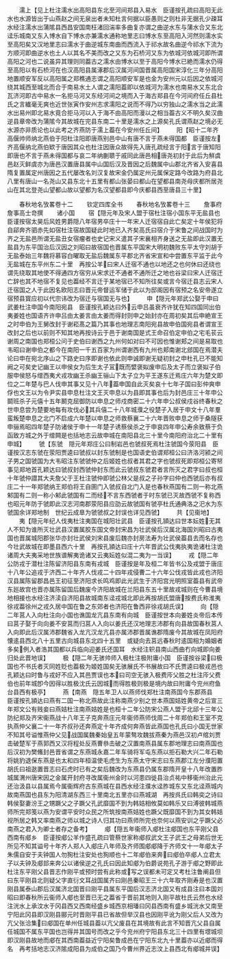 <!-- { "loadSidebar": true } -->
　　濡上【见上杜注濡水出高阳县东北至河间郑县入易水　臣谨按孔疏曰高阳无此水也水源皆出于山燕赵之间无泉出者未知杜言何据以臣愚则之则杜非无据孔少疎耳水经注濡水出蒲隂县西昌安国南枉渚回湍率多曲复亦谓之曲逆水东与蒲水合又东北迳乐城南又东入博水自下博水亦兼濡水通称地里志曰博水东至高阳入河然则濡水实至高阳矣又汉地里志曰濡水于曲逆城东南曲而西流入于祁水故名曲逆今祁水下流为方顺河即曲逆水也土人以其名不美而改之又东为石桥河又东为依城河依城河即所谓高阳之河也二说虽异其理则同葢古之濡水由博水以至于高阳今博水已絶而濡水仍得至高阳以有石桥河在也汉高阳县属涿郡后汉属河间国晋属高阳国宋淳化三年分高阳地置顺安军反以高阳属之郑樵通志谓之高阳顺安军是也金为安州元以后因之依城河绕其城西至城北而合于南易水土人谓之濡阳葢即以依城河为濡水也南易水又东北合瓦济河即古中易水一名拒马河又东经河间之境而入于海古郑县在今河间府任丘县杜氏之言纎毫无爽也近世张寅作安州志求濡阳之说而不得乃以穷独山之濡水当之此濡水出易州即北易水竟合拒马河以入于海不由高阳而漫以之相当葢古义不明久矣汉曲逆县章帝改为蒲隂今其故城在完县东南二十里是濡水之上源矣孔氏谓燕赵之境必无水源亦非质论也以此考之齐燕防于濡上葢在今安州任丘间】
　　阳【昭十二年齐高偃帅师纳北燕伯于阳杜注阳即唐燕别邑中山有唐不言于燕未得国都　臣谨按左齐高偃纳北燕伯欵于唐因其众也杜注因唐众故得先入唐孔疏经言于阳言于唐知阳即唐也不言于燕未得国都与哀二年纳蒯聩于戚同此唐邑相唐尧初封于此后为觧虞邑赵灭鲜虞亦为唐邑汉置唐县属中山国后汉及晋因之后魏属中山郡北齐省入安喜县隋复置属定州唐因之五代屡改名刘汉复故宋金仍属定州元属保定路今改路为府县北八里有唐山一名尧山又县东北十五里有都山张晏曰都山在望都县南尧母庆都所居尧山在其北登尧山望都山故以望都为名汉望都县即今庆都县西至唐县三十里】















　　春秋地名攷畧卷十二
　　钦定四库全书
　　春秋地名攷畧卷十三
　　詹事府詹事高士竒撰
　　诸小国
　　宿【隠元年及宋人盟于宿杜注宿小国东平无盐县也　臣谨按宿太昊后风姓男爵隠八年宿男卒庄十一年宋人迁宿宿自此亡矣定十年侯犯将自郈奔齐驷赤先如宿杜注宿故国疑此时地已入齐矣高氏曰宿介于宋鲁之间战国时为齐之无盐邑所谓无盐丑女宿瘤者也史记宋义遣其子宋襄相齐身送之无盐即此汉置无盐县为东平国治后汉因之刘昭曰故宿国也晋属东平国宋大明初魏败东平太守刘胡于无盐泰始三年魏将慕容白曜取无盐后魏属东平郡北齐省宋宣和中尝置东平监于此今无盐城在东平州东二十里　再按公羊曰宋人迁宿不通也以地还之也何休曰还绕也谓先绕取其地使不得通四方宿穷从宋求迁不通者不通所迁之地也谷梁曰宋人迁宿迁亡辞也其不地宿不复见也葢经不言迁于某地宿已不知所往矣或言今宿迁县志云宋人迁宿国之人于此因名欧阳志曰晋元帝督运军储于此以为邸阁因有宿预之名安帝遂立宿预县寳应初以代宗讳改为宿迁与宿国无与也】
　　申【隠元年郑武公娶于申曰武姜杜注申国今南阳宛县　臣谨按孔颖达曰外云申吕虽衰齐许犹在知四国同出伯夷姜姓也国语齐许申吕由太姜言由太姜而得封则申之始封亦在周初矣其后申絶宣王之时申伯为王舅改封于谢崧髙之篇乃其事也地理志南阳宛县故申伯国宛县者谓宣王改封之后也以前则不知其地再按诗云于邑于谢南国是式王命召伯定申伯之宅毛苌云谢周之南国也郑桓公问于史伯曰谢西之九州何如对曰不可因也惟谢郏之间是易取也韦昭曰谢申伯之都今在南阳一千五百家为州谓谢西有九州也郏南谢北郐国在焉潜夫论曰申在宛北序山之下路史曰序即谢也依此则申诚即谢无疑初封之申杜孔已不能知阙之可矣史记幽王以申侯女为后生太子冝既而嬖褒姒废申后及太子而立褒姒子伯服申侯怒与缯西夷犬戎攻幽王杀幽王骊山下太子立为平王遂东迁焉庄六年为楚文即位之二年楚与巴人伐申其事又见十八年葢申国自此灭矣哀十七年子国曰彭仲爽申俘也文王以为令尹实县申息杜注文王灭申息以为县即其事也后为封邑庄三十年申公鬬班杀子元僖十五年鬭克屈御防以申息之师戍商密二十六年申公叔侯戍谷终春秋之世申息尝为楚要地每有攻伐必其兵僖二十八年城濮之役楚子入居于申文十八年羣蛮叛楚申息之北门不启成六年楚以申息之师救蔡襄二十六年晋败申息之师于桑隧获申骊焉昭四年楚子防诸侯于申十一年楚子诱蔡侯杀之于申哀四年申公寿余致蔡于负函致方城之外于缯闗是也括地志云故申城在南阳县北三十里今南阳府治北二十里有申城】
　　虢【东虢　隠元年郑庄公曰制岩邑也虢叔死焉杜注虢国今荥阳县　臣谨按汉志东虢在荥阳贾逵曰虢叔以封东虢制是也国语史伯谓郑桓公曰济洛河颍之间子男之国虢国为大韦昭注东虢虢仲之后姬姓也叔者其君之字也虢叔死即郑桓公寄帑事见郑地首孔颖达曰虢叔封西虢仲封东而此云虢叔东虢君者言所灭之君字曰叔也桓十年虢仲譛其大夫詹父于王杜注虢仲即虢公林父是叔之子孙字曰仲也西虢后亦有叔庄二十一年郑虢纳王郑伯将王自圉门入虢叔自北门入是也春秋燕国有二则一称北燕邾国有二则一称小邾此虢国有二而经不言东西虢者于时东虢已灭故西虢不复称西也昭元年防于虢即此汉志河南郡荥阳县应劭云故虢国有虢亭杜氏通典洛之汜水为东虢国余详郑地制　世纪云成臯为虢虢叔之封误也详见西虢】
　　共【见衞地】
　　夷【隠元年纪人伐夷杜注夷国在城阳壮武县　臣谨按孔頴达曰世本妘姓无其人不知为谁所灭壮武县汉置属胶东国文帝封宋昌为壮武侯后汉属北海国刘昭曰古夷国也晋属城阳郡张华亦封壮武侯刘宋县废后魏亦封房法寿为壮武侯葢县去而名存也今壮武故城在即墨县西六十里　再按孔頴达曰庄十六年晋武公伐夷执夷诡诸杜注诡诸周大夫夷采地世族谱解夷诡诸又云夷妘姓似混二夷为一当误】
　　戎【隠二年公防戎于潜杜注陈留济阳县东南有戎城　臣谨按是年及桓二年皆书公及戎盟于唐庄十八年公追戎于济西二十年齐人伐戎二十四年戎侵曹二十六年公伐戎皆此戎也济阳汉县属陈留郡昌邑王初征至济阳求长鸣鸡即此光武生于济阳宫光明照室葢县有武帝东廵故宫也晋亦属陈留国后魏废今济阳故城在兰阳县东五十里故戎城则在今曹县境地相接也水经注济渎自济阳县故城南东迳戎城北即此再按胡氏盟唐按费氏称淮夷徐戎葢徐州之戎久居中国在鲁之东郊者也济阳在鲁西非徐戎胡氏误】
　　向【隠二年莒人入向杜注向小国也谯国龙亢县东南有向城　臣谨按世本向姜姓炎帝后本传曰莒子娶于向向姜不安莒而归莒人入向以姜氏还汉地理志沛郡有向县故国春秋莒人入向即此后汉属沛郡魏省入龙亢汉龙亢县亦属沛郡晋属谯郡隋废今其故城在凤阳府懐逺县西北八十五里古向城县东北四十五里　或疑向去莒远春秋时逺国相为婚姻者多矣例入者浩其国都以兵临向迎姜氏还国耳　水经注轵县南山西曲冇向城即向姜归处此晋地误】
　　极【隠二年无骇帅师入极杜注极附庸小国　臣谨按谷梁曰极国也不书氏者灭同姓贬也葢极为姬姓国矣无骇展氏不书展故曰不氏贾逵曰极戎邑也孔颖达曰时鲁与戎好不应入其邑贾误也本曰司空无骇入极费庈父胜之杜注庈父费伯也前年城卽今因得以胜极沈氏云因城而得胜极则极是境内故曰附庸今兖州府鱼台县西有极亭】
　　燕【南燕　隠五年卫人以燕师伐郑杜注南燕国今东郡燕县　臣谨按孔頴达曰燕有二国一称北燕故此注称南燕少别之世本燕国姞姓黄帝之后宣三年郑文公有贱妾曰燕姞杜注南燕姞姓是也桓十二年公防宋公燕人盟于北邱十三年公防纪郑及齐宋衞燕战十八年王子克奔燕庄元年衞师燕师伐周二十年郑伯和王室不克执燕仲父襄二十一年齐叔孙还奔燕定十年齐成何奔燕皆此燕国也孔氏曰小国无世家不知其号谥惟燕仲父见战国属魏秦始皇五年蒙骜攻魏拔燕秦为燕邑汉初卢绾刘贾击破楚军于燕郭西又汉将程处反燕曹叅击破之汉置南燕县属东郡地理志曰南燕国也后汉初为樊鯈封邑晋省谓之东燕城永嘉二年车骑将军屯东燕以拒石勒大兴二年石勒将姚豹退保东燕是也太和四年桓温使毛虎生为东燕太守宋志曰东燕郡江左分濮阳置胡氏曰祖逖置晋志曰石虎时已有之矣后魏改为东燕县仍属东郡隋开皇十八年改置胙城属渭州唐宋因之金属开封府寻改属衞州金时以河患四徙县治贞祐中移衞州治此元还治汲县以县属焉今属衞辉府古东燕城在县西水经注濮水迳胙城东又东北迳燕城内故南燕国也县东为阳清湖东西三十里南北五里亦曰燕城湖　再按呉氏曰韩奕之诗曰韩侯娶妻汾王之甥蹶父之子蹶父孔武靡国不到为韩姞相攸莫如韩乐又曰溥彼韩城燕师所完郑笺以燕为安谓平安时众民之所筑按南燕姞姓也蹶父既靡国不到为其女韩姞视所居之韩又率南燕之师以城之诗人归其功曰燕师所完也奈何以燕安训之乎蹶父必南燕之君入为卿士者存之备考】
　　郕【隠五年衞师入郕杜注郕国也东平刚父县西南有郕乡　臣谨按郕公羊作盛孔疏曰管蔡世家称郕叔武文王子武王之母弟后世无所见不知其谥号十年齐人郑人入郕庄八年师及齐师围郕郕降于齐师文十一年郕太子朱儒自安于夫钟国人勿狥杜注安处也狥顺也十二年郕伯来奔曰郕伯卒郕人立君太子以夫钟及郕邽来奔公以诸侯逆之孔氏曰因此知郕为伯爵说苑孔子游于郕之野即此杜注东平刚父县晋志作刚平或预时尝有此称或写之误都未可定又考杜注鲁阐县但曰东平刚县北则疑父字直衍文耳战国属齐曰刚邑秦昭王三十六年取齐刚寿是也汉置刚县属泰山郡后汉属济北国晋曰刚平县属东平国后汉志济北国又有成县注曰本国刘昭曰即春秋所云衞师入郕也至晋已无之葢省于晋前其地则入刚平故杜氏云然也水经注洸水上承汶水于冈县西又西南经盛乡城西京相璠曰冈县西南有盛乡城洸水又南至宁阳此冈县即汉刚县郦元时晋刚平县已省故但举汉县也因刚平讹为刚父后人又改为亢父张洽集曰郕国在单州任城县葢以亢父废县在其境故有此言不知晋亢父县自属任城国不属东平国也岂得并其国号而改之乎今兖州府宁阳县东北三十四里有堽城坝即汉刚县故地而郕在其西南葢益近宁阳矣鲁成邑在宁阳东北九十里葢亦以近郕而得名　再考括地志汉济隂成阳县为成伯之国乃今曹州界近志汶上县西北有郕城并误】
